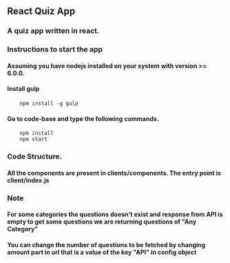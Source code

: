 ## React Quiz App

### A quiz app written in react.


### Instructions to start the app

#### Assuming you have nodejs installed on your system with version >= 6.0.0.


#### Install gulp
```
    npm install -g gulp
```

#### Go to code-base and type the following commands.

```
    npm install
    npm start
```

### Code Structure.

#### All the components are present in clients/components. The entry point is client/index.js


### Note

#### For some categories the questions doesn't exist and response from API is empty to get some questions we are returning questions of "Any Category"

#### You can change the number of questions to be fetched by changing amount part in url that is a value of the key "API" in config object
